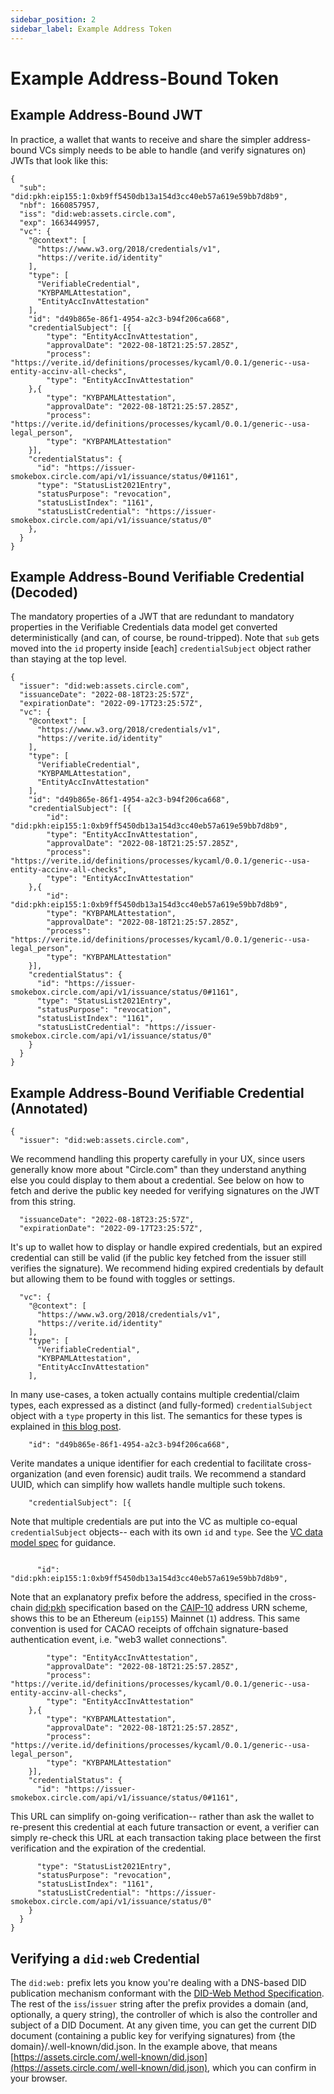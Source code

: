 ```yaml
---
sidebar_position: 2
sidebar_label: Example Address Token
---
```


# Example Address-Bound Token

## Example Address-Bound JWT

In practice, a wallet that wants to receive and share the simpler address-bound VCs simply needs to be able to handle (and verify signatures on) JWTs that look like this:

```
{
  "sub": "did:pkh:eip155:1:0xb9ff5450db13a154d3cc40eb57a619e59bb7d8b9",
  "nbf": 1660857957,
  "iss": "did:web:assets.circle.com",
  "exp": 1663449957,
  "vc": {
    "@context": [
      "https://www.w3.org/2018/credentials/v1",
      "https://verite.id/identity"
    ],
    "type": [
      "VerifiableCredential",
      "KYBPAMLAttestation",
      "EntityAccInvAttestation"
    ],
    "id": "d49b865e-86f1-4954-a2c3-b94f206ca668",
    "credentialSubject": [{
        "type": "EntityAccInvAttestation",
        "approvalDate": "2022-08-18T21:25:57.285Z",
        "process": "https://verite.id/definitions/processes/kycaml/0.0.1/generic--usa-entity-accinv-all-checks",
        "type": "EntityAccInvAttestation"
    },{
        "type": "KYBPAMLAttestation",
        "approvalDate": "2022-08-18T21:25:57.285Z",
        "process": "https://verite.id/definitions/processes/kycaml/0.0.1/generic--usa-legal_person",
        "type": "KYBPAMLAttestation"
    }],
    "credentialStatus": {
      "id": "https://issuer-smokebox.circle.com/api/v1/issuance/status/0#1161",
      "type": "StatusList2021Entry",
      "statusPurpose": "revocation",
      "statusListIndex": "1161",
      "statusListCredential": "https://issuer-smokebox.circle.com/api/v1/issuance/status/0"
    },
  }
}
```

## Example Address-Bound Verifiable Credential (Decoded)

The mandatory properties of a JWT that are redundant to mandatory properties in the Verifiable Credentials data model get converted deterministically (and can, of course, be round-tripped).  Note that `sub` gets moved into the `id` property inside [each] `credentialSubject` object rather than staying at the top level.

```
{
  "issuer": "did:web:assets.circle.com",
  "issuanceDate": "2022-08-18T23:25:57Z",
  "expirationDate": "2022-09-17T23:25:57Z",
  "vc": {
    "@context": [
      "https://www.w3.org/2018/credentials/v1",
      "https://verite.id/identity"
    ],
    "type": [
      "VerifiableCredential",
      "KYBPAMLAttestation",
      "EntityAccInvAttestation"
    ],
    "id": "d49b865e-86f1-4954-a2c3-b94f206ca668",
    "credentialSubject": [{
        "id": "did:pkh:eip155:1:0xb9ff5450db13a154d3cc40eb57a619e59bb7d8b9",
        "type": "EntityAccInvAttestation",
        "approvalDate": "2022-08-18T21:25:57.285Z",
        "process": "https://verite.id/definitions/processes/kycaml/0.0.1/generic--usa-entity-accinv-all-checks",
        "type": "EntityAccInvAttestation"
    },{
        "id": "did:pkh:eip155:1:0xb9ff5450db13a154d3cc40eb57a619e59bb7d8b9",
        "type": "KYBPAMLAttestation",
        "approvalDate": "2022-08-18T21:25:57.285Z",
        "process": "https://verite.id/definitions/processes/kycaml/0.0.1/generic--usa-legal_person",
        "type": "KYBPAMLAttestation"
    }],
    "credentialStatus": {
      "id": "https://issuer-smokebox.circle.com/api/v1/issuance/status/0#1161",
      "type": "StatusList2021Entry",
      "statusPurpose": "revocation",
      "statusListIndex": "1161",
      "statusListCredential": "https://issuer-smokebox.circle.com/api/v1/issuance/status/0"
    }
  }
}
```

## Example Address-Bound Verifiable Credential (Annotated)

```
{
  "issuer": "did:web:assets.circle.com",
```
We recommend handling this property carefully in your UX, since users generally know more about "Circle.com" than they understand anything else you could display to them about a credential.  See below on how to fetch and derive the public key needed for verifying signatures on the JWT from this string.
```
  "issuanceDate": "2022-08-18T23:25:57Z",
  "expirationDate": "2022-09-17T23:25:57Z",
```
It's up to wallet how to display or handle expired credentials, but an expired credential can still be valid (if the public key fetched from the issuer still verifies the signature). We recommend hiding expired credentials by default but allowing them to be found with toggles or settings.
```
  "vc": {
    "@context": [
      "https://www.w3.org/2018/credentials/v1",
      "https://verite.id/identity"
    ],
    "type": [
      "VerifiableCredential",
      "KYBPAMLAttestation",
      "EntityAccInvAttestation"
    ],
```
In many use-cases, a token actually contains multiple credential/claim types, each expressed as a distinct (and fully-formed) `credentialSubject` object with a `type` property in this list.  The semantics for these types is explained in [this blog post](https://verite.id/blog/crossfunctionationality). 
```
    "id": "d49b865e-86f1-4954-a2c3-b94f206ca668",
```
Verite mandates a unique identifier for each credential to facilitate cross-organization (and even forensic) audit trails. We recommend a standard UUID, which can simplify how wallets handle multiple such tokens.
```
    "credentialSubject": [{
```
Note that multiple credentials are put into the VC as multiple co-equal `credentialSubject` objects-- each with its own `id` and `type`. See the [VC data model spec](https://www.w3.org/TR/vc-data-model/#credential-subject) for guidance.
```

      "id": "did:pkh:eip155:1:0xb9ff5450db13a154d3cc40eb57a619e59bb7d8b9",
```
Note that an explanatory prefix before the address, specified in the cross-chain [did:pkh](https://github.com/w3c-ccg/did-pkh/blob/main/did-pkh-method-draft.md#examples) specification based on the [CAIP-10](https://github.com/ChainAgnostic/CAIPs/blob/master/CAIPs/caip-10.md#test-cases) address URN scheme, shows this to be an Ethereum (`eip155`) Mainnet (`1`) address. This same convention is used for CACAO receipts of offchain signature-based authentication event, i.e. "web3 wallet connections".  
```
        "type": "EntityAccInvAttestation",
        "approvalDate": "2022-08-18T21:25:57.285Z",
        "process": "https://verite.id/definitions/processes/kycaml/0.0.1/generic--usa-entity-accinv-all-checks",
        "type": "EntityAccInvAttestation"
    },{
        "type": "KYBPAMLAttestation",
        "approvalDate": "2022-08-18T21:25:57.285Z",
        "process": "https://verite.id/definitions/processes/kycaml/0.0.1/generic--usa-legal_person",
        "type": "KYBPAMLAttestation"
    }],
    "credentialStatus": {
      "id": "https://issuer-smokebox.circle.com/api/v1/issuance/status/0#1161",
```
This URL can simplify on-going verification-- rather than ask the wallet to re-present this credential at each future transaction or event, a verifier can simply re-check this URL at each transaction taking place between the first verification and the expiration of the credential.
```
      "type": "StatusList2021Entry",
      "statusPurpose": "revocation",
      "statusListIndex": "1161",
      "statusListCredential": "https://issuer-smokebox.circle.com/api/v1/issuance/status/0"
    }
  }
}
```

## Verifying a `did:web` Credential

The `did:web:` prefix lets you know you're dealing with a DNS-based DID publication mechanism conformant with the [DID-Web Method Specification](https://w3c-ccg.github.io/did-method-web/).  The rest of the `iss`/`issuer` string after the prefix provides a domain (and, optionally, a query string), the controller of which is also the controller and subject of a DID Document.  At any given time, you can get the current DID document (containing a public key for verifying signatures) from {the domain}/.well-known/did.json.  In the example above, that means [https://assets.circle.com/.well-known/did.json](https://assets.circle.com/.well-known/did.json), which you can confirm in your browser.